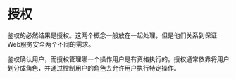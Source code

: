 # 授权

鉴权的必然结果是授权。这两个概念一般放在一起处理，但是他们关系到保证Web服务安全两个不同的需求。

鉴权确认用户，而授权管理哪一个操作用户是有资格执行的。授权通常依靠将用户划分成角色，并通过控制用户的角色去允许用户执行特定操作。